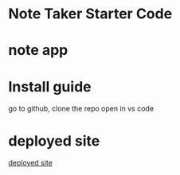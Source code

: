 # Note Taker Starter Code

# note app 

# Install guide 
go to github, clone the repo 
open in vs code 

# deployed site 

[deployed site](---placeholder---)

